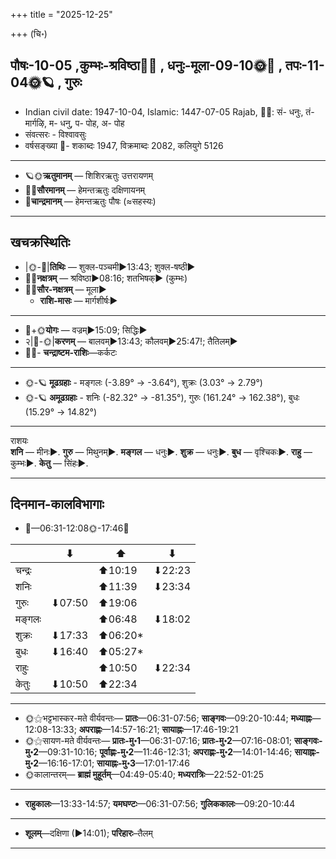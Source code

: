+++
title = "2025-12-25"

+++
(चि॰)
## पौषः-10-05  ,कुम्भः-श्रविष्ठा🌛🌌  ,  धनुः-मूला-09-10🌞🌌  ,  तपः-11-04🌞🪐  , गुरुः
- Indian civil date: 1947-10-04, Islamic: 1447-07-05 Rajab, 🌌🌞: सं- धनुः, तं- मार्गऴि, म- धनु, प- पोह, अ- पोह
- संवत्सरः - विश्वावसुः
- वर्षसङ्ख्या 🌛- शकाब्दः 1947, विक्रमाब्दः 2082, कलियुगे 5126
___________________
- 🪐🌞**ऋतुमानम्** — शिशिरऋतुः उत्तरायणम्
- 🌌🌞**सौरमानम्** — हेमन्तऋतुः दक्षिणायनम्
- 🌛**चान्द्रमानम्** — हेमन्तऋतुः पौषः (≈सहस्यः)
___________________


## खचक्रस्थितिः
- |🌞-🌛|**तिथिः** — शुक्ल-पञ्चमी►13:43; शुक्ल-षष्ठी►  
- 🌌🌛**नक्षत्रम्** — श्रविष्ठा►08:16; शतभिषक्► (कुम्भः)  
- 🌌🌞**सौर-नक्षत्रम्** — मूला►  
  - **राशि-मासः** — मार्गशीर्षः► 
___________________
- 🌛+🌞**योगः** — वज्रम्►15:09; सिद्धिः►  
- २|🌛-🌞|**करणम्** — बालवम्►13:43; कौलवम्►25:47!; तैतिलम्►  
- 🌌🌛- **चन्द्राष्टम-राशिः**—कर्कटः  
___________________
- 🌞-🪐 **मूढग्रहाः** - मङ्गलः (-3.89° → -3.64°), शुक्रः (3.03° → 2.79°)
- 🌞-🪐 **अमूढग्रहाः** - शनिः (-82.32° → -81.35°), गुरुः (161.24° → 162.38°), बुधः (15.29° → 14.82°)
___________________
राशयः  
**शनि** — मीनः►. **गुरु** — मिथुनम्►. **मङ्गल** — धनुः►. **शुक्र** — धनुः►. **बुध** — वृश्चिकः►. **राहु** — कुम्भः►. **केतु** — सिंहः►. 
___________________


## दिनमान-कालविभागाः
- 🌅—06:31-12:08🌞-17:46🌇  

|      |⬇     |⬆     |⬇     |
|------|-----|-----|------|
|चन्द्रः|     |⬆10:19 |⬇22:23 |
|शनिः   |     |⬆11:39 |⬇23:34 |
|गुरुः  |⬇07:50 |⬆19:06 |     |
|मङ्गलः |     |⬆06:48 |⬇18:02 |
|शुक्रः |⬇17:33 |⬆06:20*|     |
|बुधः   |⬇16:40 |⬆05:27*|     |
|राहुः  |     |⬆10:50 |⬇22:34 |
|केतुः  |⬇10:50 |⬆22:34 |     |
___________________
- 🌞⚝भट्टभास्कर-मते वीर्यवन्तः— **प्रातः**—06:31-07:56; **साङ्गवः**—09:20-10:44; **मध्याह्नः**—12:08-13:33; **अपराह्णः**—14:57-16:21; **सायाह्नः**—17:46-19:21  
- 🌞⚝सायण-मते वीर्यवन्तः— **प्रातः-मु॰1**—06:31-07:16; **प्रातः-मु॰2**—07:16-08:01; **साङ्गवः-मु॰2**—09:31-10:16; **पूर्वाह्णः-मु॰2**—11:46-12:31; **अपराह्णः-मु॰2**—14:01-14:46; **सायाह्नः-मु॰2**—16:16-17:01; **सायाह्नः-मु॰3**—17:01-17:46  
- 🌞कालान्तरम्— **ब्राह्मं मुहूर्तम्**—04:49-05:40; **मध्यरात्रिः**—22:52-01:25  
___________________
- **राहुकालः**—13:33-14:57; **यमघण्टः**—06:31-07:56; **गुलिककालः**—09:20-10:44  
___________________
- **शूलम्**—दक्षिणा (►14:01); **परिहारः**–तैलम्  
___________________
